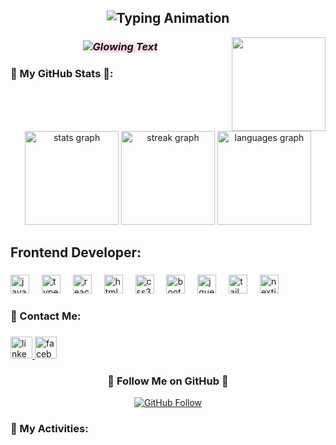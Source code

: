 <h2 align="center">
  <img src="https://readme-typing-svg.herokuapp.com?size=24&duration=3000&pause=800&color=FF69B4&center=true&vCenter=true&width=500&lines=Hi+👋!+My+name+is+Ahmed+Mousa" alt="Typing Animation" style="text-shadow: 2px 2px 10px white;">
</h2>

<img align="right" height="150" src="https://i.makeagif.com/media/12-18-2022/lQapNA.gif"  />

<h3 align="center">
  <img src="https://readme-typing-svg.herokuapp.com?size=22&color=FFFFFF&center=true&vCenter=true&width=400&lines=I+am+a+Frontend+Developer" alt="Glowing Text" style="font-style: italic; text-shadow: 2px 2px 10px #FF69B4;">
</h3>

###

<h3 align="left">🚀 My GitHub Stats 📝:</h3>

###

<br clear="both">

<div align="center">
  <img src="https://github-readme-stats.vercel.app/api?username=g3a7&hide_title=false&hide_rank=false&show_icons=true&include_all_commits=true&count_private=true&disable_animations=false&theme=dracula&locale=en&hide_border=true" height="150" alt="stats graph"  />
   <img src="https://streak-stats.demolab.com?user=g3a7&locale=en&mode=daily&theme=dracula&hide_border=false&border_radius=5" height="150" alt="streak graph"  />
  <img src="https://github-readme-stats.vercel.app/api/top-langs?username=g3a7&locale=en&hide_title=false&layout=compact&card_width=320&langs_count=5&theme=dracula&hide_border=false" height="150" alt="languages graph"  />
</div>

###

<h2 align="left">Frontend Developer:</h2>

###

<div align="left">
  <img src="https://cdn.jsdelivr.net/gh/devicons/devicon/icons/javascript/javascript-original.svg" height="30" alt="javascript logo"  />
  <img width="12" />
  <img src="https://cdn.jsdelivr.net/gh/devicons/devicon/icons/typescript/typescript-original.svg" height="30" alt="typescript logo"  />
  <img width="12" />
  <img src="https://cdn.jsdelivr.net/gh/devicons/devicon/icons/react/react-original.svg" height="30" alt="react logo"  />
  <img width="12" />
  <img src="https://cdn.jsdelivr.net/gh/devicons/devicon/icons/html5/html5-original.svg" height="30" alt="html5 logo"  />
  <img width="12" />
  <img src="https://cdn.jsdelivr.net/gh/devicons/devicon/icons/css3/css3-original.svg" height="30" alt="css3 logo"  />
  <img width="12" />
  <img src="https://cdn.jsdelivr.net/gh/devicons/devicon/icons/bootstrap/bootstrap-original.svg" height="30" alt="bootstrap logo"  />
  <img width="12" />
  <img src="https://cdn.jsdelivr.net/gh/devicons/devicon/icons/jquery/jquery-original.svg" height="30" alt="jquery logo"  />
  <img width="12" />
  <img src="https://cdn.jsdelivr.net/gh/devicons/devicon/icons/tailwindcss/tailwindcss-original-wordmark.svg" height="30" alt="tailwindcss logo"  />
  <img width="12" />
  <img src="https://cdn.jsdelivr.net/gh/devicons/devicon/icons/nextjs/nextjs-original.svg" height="30" alt="nextjs logo"  />
</div>

###

<h3 align="left">📩 Contact Me:</h3>

###

<div align="left">
  <a href="https://www.linkedin.com/in/ahmed-mousa-8733432b0" target="_blank">
    <img src="https://img.shields.io/static/v1?message=LinkedIn&logo=linkedin&label=&color=0077B5&logoColor=white&labelColor=&style=for-the-badge" height="35" alt="linkedin logo"  />
  </a>
  <a href="https://www.facebook.com/profile.php?id=100050494209575" target="_blank">
    <img src="https://img.shields.io/static/v1?message=Facebook&logo=facebook&label=&color=1877F2&logoColor=white&labelColor=&style=for-the-badge" height="35" alt="facebook logo"  />
  </a>
</div>

###

<h3 align="center">💖 Follow Me on GitHub 💖</h3>

<p align="center">
  <a href="https://github.com/g3a7">
    <img src="https://img.shields.io/github/followers/g3a7?label=Follow&style=social" alt="GitHub Follow">
  </a>
</p>

###

<h3 align="left">🌟 My Activities:</h3>

###
